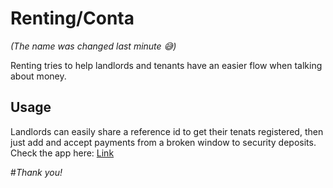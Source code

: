 # Renting/Conta

*(The name was changed last minute 😅)*

Renting tries to help landlords and tenants have an easier flow when talking about money. 

## Usage

Landlords can easily share a reference id to get their tenats registered, then just add and accept payments from a broken window to security deposits.
Check the app here: [Link](https://renting.netlify.com/)

#*Thank you!*
